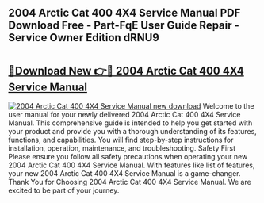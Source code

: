 ## 2004 Arctic Cat 400 4X4 Service Manual PDF Download Free - Part-FqE User Guide Repair - Service Owner Edition dRNU9

# <h2><a href="http://bc148.oget.top/?id=2004+Arctic+Cat+400+4X4+Service+Manual">🔗Download New 👉🔴 2004 Arctic Cat 400 4X4 Service Manual</a></h2>

[![2004 Arctic Cat 400 4X4 Service Manual new download](https://i.imgur.com/5g1atiW.png)](http://bc148.oget.top/?id=2004+Arctic+Cat+400+4X4+Service+Manual)
Welcome to the user manual for your newly delivered 2004 Arctic Cat 400 4X4 Service Manual. This comprehensive guide is intended to help you get started with your product and provide you with a thorough understanding of its features, functions, and capabilities. You will find step-by-step instructions for installation, operation, maintenance, and troubleshooting. Safety First Please ensure you follow all safety precautions when operating your new 2004 Arctic Cat 400 4X4 Service Manual. With features like list of features, your new 2004 Arctic Cat 400 4X4 Service Manual is a game-changer. Thank You for Choosing 2004 Arctic Cat 400 4X4 Service Manual. We are excited to be part of your journey.
